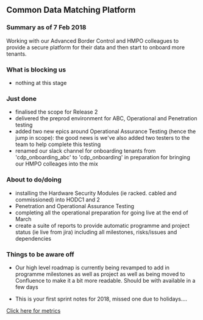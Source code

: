 ## Common Data Matching Platform

### Summary as of 7 Feb 2018
Working with our Advanced Border Control and HMPO colleagues to provide a secure platform for their data and then start to onboard more tenants.

### What is blocking us
- nothing at this stage

### Just done
- finalised the scope for Release 2
- delivered the preprod environment for ABC, Operational and Penetration testing
- added two new epics around Operational Assurance Testing (hence the jump in scope): the good news is we've also added two testers to the team to help complete this testing
- renamed our slack channel for onboarding tenants from 'cdp_onboarding_abc' to 'cdp_onboarding' in preparation for bringing our HMPO colleages into the mix

### About to do/doing
- installing the Hardware Security Modules (ie racked. cabled and commissioned) into HODC1 and 2
- Penetration and Operational Assurance Testing
- completing all the operational preparation for going live at the end of March
- create a suite of reports to provide automatic programme and project status (ie live from jira) including all milestones, risks/issues and dependencies

### Things to be aware off
 - Our high level roadmap is currently being revamped to add in programme milestones as well as project as well as being moved to Confluence to make it a bit more readable. Should be with available in a few days
 
 - This is your first sprint notes for 2018, missed one due to holidays....

[Click here for metrics](metrics2.html)

